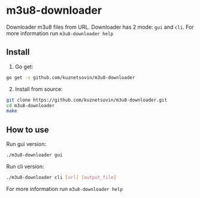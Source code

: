 # m3u8-downloader

Downloader m3u8 files from URL. Downloader has 2 mode: `gui` and `cli`. For more information run `m3u8-downloader help`

## Install

1. Go get:
```bash
go get -v github.com/kuznetsovin/m3u8-downloader
```

2. Install from source:

```bash
git clone https://github.com/kuznetsovin/m3u8-downloader.git
cd m3u8-downloader
make
```

## How to use

Run gui version:

```bash
./m3u8-downloader gui 
```

Run cli version:

```bash
./m3u8-downloader cli [url] [output_file] 
```

For more information run `m3u8-downloader help`